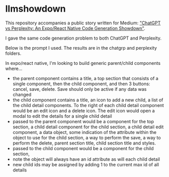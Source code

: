 # llmshowdown

This repository accompanies a public story written for Medium: ["ChatGPT vs Perplexity: An Expo/React Native Code Generation Showdown"](https://medium.com/@elastingbob/chatgpt-vs-perplexity-an-expo-react-native-code-generation-showdown-baa2827acda3).

I gave the same code generation problem to both ChatGPT and Perplexity.

Below is the prompt I used. The results are in the chatgrp and perplexity folders.

In expo/react native, I'm looking to build generic parent/child components where...

- the parent component contains a title, a top section that consists of a single component, then the child component, and then 3 buttons: cancel, save, delete. Save should only be active if any data was changed
- the child component contains a title, an icon to add a new child, a list of the child detail components. To the right of each child detail component would be an edit icon and a delete icon. The edit icon would open a modal to edit the details for a single child detail
- passed to the parent component would be a component for the top section, a child detail component for the child section, a child detail edit component, a data object, some indication of the attribute within the object to use for the child section, a way to perform the save, a way to perform the delete, parent section title, child section title and styles.
- passed to the child component would be a component for the child section,
- note the object will always have an id attribute as will each child detail
- new child ids may be assigned by adding 1 to the current max id of all details
